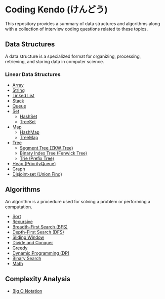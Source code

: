 # Coding Kendo (けんどう)

This repository provides a summary of data structures and algorithms along with a collection of interview coding questions related to these topics.

## Data Structures

A data structure is a specialized format for organizing, processing, retrieving, and storing data in computer science.

### Linear Data Structures

- [Array](./data_structure/array.md)
- [String](./data_structure/string.md)
- [Linked List]()
- [Stack]()
- [Queue]()
- [Set](#set)
  - [HashSet]()
  - [TreeSet]()
- [Map](#map)
  - [HashMap]()
  - [TreeMap]()
- [Tree](#tree)
  - [Segment Tree (ZKW Tree)]()
  - [Binary Index Tree (Fenwick Tree)]()
  - [Trie (Prefix Tree)]()
- [Heap (PriorityQueue)]()
- [Graph]()
- [Disjoint-set (Union Find)]()

## Algorithms

An algorithm is a procedure used for solving a problem or performing a computation.

- [Sort]()
- [Recursive]()
- [Breadth-First Search (BFS)]()
- [Depth-First Search (DFS)]()
- [Sliding Window]()
- [Divide and Conquer]()
- [Greedy]()
- [Dynamic Programming (DP)]()
- [Binary Search]()
- [Math]()

## Complexity Analysis

- [Big O Notation](BigONotation.md)
